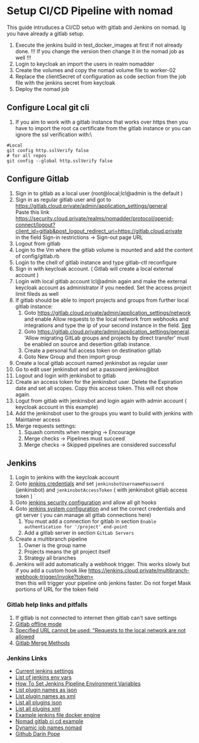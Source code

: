 # Setup CI/CD Pipeline with nomad
This guide intruduces a CI/CD setuo with gitlab and Jenkins on nomad. Ig you have already a gitlab setup.

1. Execute the jenkins build in test_docker_images at first if not already done. !!! If you change the version then change it in the nomad job as well !!!
2. Login to keycloak an import the users in realm nomadder
3. Create the volumes and copy the nomad volume file to worker-02
4. Replace the clientSecret of configuration as code section from the job file with the jenkins secret from keycloak
4. Deploy the nomad job

## Configure Local git cli 
1. If you aim to work with a gitlab instance that works over https then you have to import the root ca certificate from the gitlab instance or you can ignore the ssl verification with:\

```shell
#Local
git config http.sslVerify false
# for all repos 
git config --global http.sslVerify false
```

## Configure Gitlab
1. Sign in to gitlab as a local user (root@local;lcl@admin is the default )
2. Sign in as regular gitlab user and got to https://gitlab.cloud.private/admin/application_settings/general \
   Paste this link https://security.cloud.private/realms/nomadder/protocol/openid-connect/logout?client_id=gitlab&post_logout_redirect_uri=https://gitlab.cloud.private \
   in the field Sign-in restrictions -> Sign-out page URL
3. Logout from gitlab
4. Login to the Vm where the gitlab volume is mounted and add the content of config/gitlab.rb 
5. Login to the chell of gitlab instance and type gitlab-ctl reconfigure
6. Sign in with keycloak account. ( Gitlab will create a local external account )
7. Login with local gitlab account lcl@admin again and make the external keycloak account as administrator if you needed. Set the access project limit fileds as well 
8. If gitlab should be able to import projects and groups from further local gitlab instance:
   1. Goto https://gitlab.cloud.private/admin/application_settings/network and enable Allow requests to the local network from webhooks and integrations and type the ip of your second instance in the field. [See](https://computingforgeeks.com/resolve-url-is-blocked-requests-to-the-local-network-are-not-allowed-gitlab-error/)
   2. Goto https://gitlab.cloud.private/admin/application_settings/general. 'Allow migrating GitLab groups and projects by direct transfer' must be enabled on source and desertion gitlab instance. 
   3. Create a personal full access token on destination  gitlab
   4. Goto New Group and then import group
9. Create a local gitlab account named jenkinsbot as regular user
10. Go to edit user jenkinsbot and set a passowrd jenkins@bot
11. Logout and login with jenkinsbot to gitlab
12. Create an access token for the jenkinsbot user. Delete the Expiration date and set all scopes. Copy this access token. This will not show again.   
13. Logut from gitlab with jenkinsbot and login again with admin account ( keycloak account in this example)
14. Add the jenkinsbot user to the groups you want to build with jenkins with Maintainer access
15. Merge requests settings:
    1. Squash commits when merging -> Encourage
    2. Merge checks -> Pipelines must succeed
    3. Merge checks -> Skipped pipelines are considered successful

## Jenkins
1. Login to jenkins with the keycloak account 
2. Goto [jenkins credentials](https://jenkins.cloud.private/manage/credentials/store/system/domain/_/) and set `jenkinsbotUsernamePassword` (jenkinsbot) and `jenkinsbotAccessToken` ( with jenkinsbot gitlab access token ) `
3. Goto [jenkins security configuration](https://jenkins.cloud.private/manage/configureSecurity/) and allow all git hooks
4. Goto [jenkins system configuration](https://jenkins.cloud.private/manage/configure) and set the correct credentials and git server ( you can manage all gitlab connections here) 
   1. You must add a connection for gitlab  in section `Enable authentication for '/project' end-point`
   2. Add a gitlab server in section `GitLab Servers`
5. Create a multibranch pipeline
   1. Owner is the group name 
   2. Projects means the git project itself
   3. Strategy all branches
6. Jenkins will add automatically a webhook trigger. This works slowly but if you add a custom hook like https://jenkins.cloud.private/multibranch-webhook-trigger/invoke?token=<your own project key> \
then this will trigger your pipeline onb jenkins faster. Do not forget Mask portions of URL for the token field

### Gitlab help links and pitfalls
1. If gitlab is not connected to internet then gitlab can't save settings
2. [Gitlab offline mode](https://docs.gitlab.com/ee/topics/offline/quick_start_guide.html)
3. [Specified URL cannot be used: "Requests to the local network are not allowed](https://computingforgeeks.com/resolve-url-is-blocked-requests-to-the-local-network-are-not-allowed-gitlab-error/)
4. [Gitlab Merge Methods](https://www.youtube.com/watch?v=x6vD9RHEB1M&ab_channel=DanGitschooldude)

### Jenkins Links 
* [Current jenkins settings](https://jenkins.cloud.private/configuration-as-code/)
* [List of jenkins env vars](https://jenkins.cloud.private/env-vars.html/)
* [How To Set Jenkins Pipeline Environment Variables](https://www.lambdatest.com/blog/set-jenkins-pipeline-environment-variables-list/)
* [List plugin names as json](https://jenkins.cloud.private/pluginManager/api/json?tree=plugins[shortName])
* [List plugin names as xml]( https://jenkins.cloud.private/pluginManager/api/xml?tree=plugins[shortName])
* [List all plugins json]( https://jenkins.cloud.private/pluginManager/api/json?depth=1)
* [List all plugins xml]( https://jenkins.cloud.private/pluginManager/api/xml?depth=1)
* [Example jenkins file docker engine](https://github.com/moby/moby/blob/master/Jenkinsfile)
* [Nomad gitlab ci cd example](https://gitlab.com/internetarchive/nomad/-/blob/master/project.nomad#L118)
* [Dynamic job names nomad](https://github.com/hashicorp/nomad/issues/9522)
* [Github Darin Pope](https://github.com/darinpope)